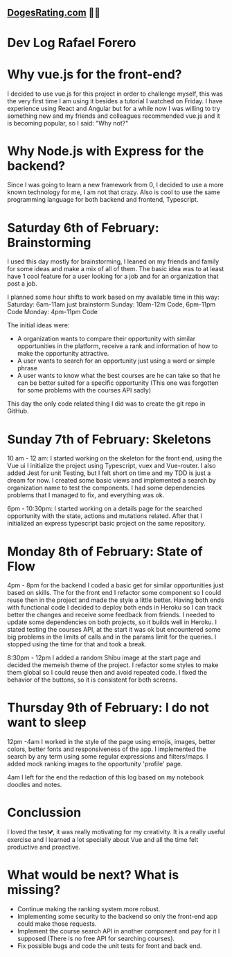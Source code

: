 ## [DogesRating.com](https://torre-fronted.herokuapp.com/ "Front-end-app") 🐶🐶
# Dev Log Rafael Forero
# Why vue.js for the front-end?
I decided to use vue.js for this project in order to challenge myself, this was the very first time I am using it besides a tutorial I watched on Friday. I have experience using React and Angular but for a while now I was willing to try something new and my friends and colleagues recommended vue.js and it is becoming popular, so I said: "Why not?"

# Why Node.js with Express for the backend?
Since I was going to learn a new framework from 0, I decided to use a more known technology for me, I am not that crazy. Also is cool to use the same programming language for both backend and frontend, Typescript.

# Saturday 6th of February: Brainstorming
I used this day mostly for brainstorming, I leaned on my friends and family for some ideas and make a mix of all of them. The basic idea was to at least have 1 cool feature for a user looking for a job and for an organization that post a job.

I planned some hour shifts to work based on my available time in this way:
Saturday: 6am-11am just brainstorm
Sunday: 10am-12m Code, 6pm-11pm Code
Monday: 4pm-11pm Code

The initial ideas were:
- A organization wants to compare their opportunity with similar opportunities in the platform, receive a rank and information of how to make the opportunity attractive.
- A user wants to search for an opportunity just using a word or simple phrase
- A user wants to know what the best courses are he can take so that he can be better suited for a specific opportunity (This one was forgotten for some problems with the courses API sadly)

This day the only code related thing I did was to create the git repo in GitHub.

# Sunday 7th of February: Skeletons
10 am - 12 am: I started working on the skeleton for the front end, using the Vue ui I initialize the project using Typescript, vuex and Vue-router. I also added Jest for unit Testing, but I felt short on time and my TDD is just a dream for now. I created some basic views and implemented a search by organization name to test the components. I had some dependencies problems that I managed to fix, and everything was ok.

6pm - 10:30pm: I started working on a details page for the searched opportunity with the state, actions and mutations related. After that I initialized an express typescript basic project on the same repository.
# Monday 8th of February: State of Flow
4pm - 8pm for the backend I coded a basic get for similar opportunities just based on skills. The for the front end I refactor some component so I could reuse then in the project and made the style a little better. Having both ends with functional code I decided to deploy both ends in Heroku so I can track better the changes and receive some feedback from friends. I needed to update some dependencies on both projects, so it builds well in Heroku. I stated testing the courses API, at the start it was ok but encountered some big problems in the limits of calls and in the params limit for the queries. I stopped using the time for that and took a break.

8:30pm - 12pm I added a random Shibu image at the start page and decided the memeish theme of the project. I refactor some styles to make them global so I could reuse then and avoid repeated code. I fixed the behavior of the buttons, so it is consistent for both screens.
# Thursday 9th of February: I do not want to sleep
12pm -4am I worked in the style of the page using emojis, images, better colors, better fonts and responsiveness of the app. I implemented the search by any term using some regular expressions and filters/maps. I added mock ranking images to the opportunity 'profile' page.

4am I left for the end the redaction of this log based on my notebook doodles and notes.

# Conclussion

I loved the test💕, it was really motivating for my creativity. It is a really useful exercise and I learned a lot specially about Vue and all the time felt productive and proactive.

# What would be next? What is missing?
- Continue making the ranking system more robust.
- Implementing some security to the backend so only the front-end app could make those requests.
- Implement the course search API in another component and pay for it I supposed (There is no free API for searching courses).
- Fix possible bugs and code the unit tests for front and back end.
